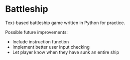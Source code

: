 # Battleship
Text-based battleship game written in Python for practice.

Possible future improvements:
- Include instruction function
- Implement better user input checking
- Let player know when they have sunk an entire ship
